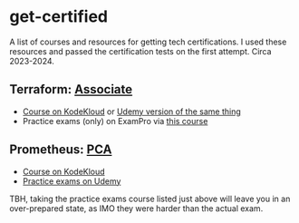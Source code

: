 # get-certified
A list of courses and resources for getting tech certifications. I used these resources and passed the certification tests on the first attempt. Circa 2023-2024.


## Terraform: [Associate](https://developer.hashicorp.com/certifications/infrastructure-automation)
* [Course on KodeKloud](https://learn.kodekloud.com/user/courses/terraform-basics-training-course) or [Udemy version of the same thing](https://wwt.udemy.com/course/terraform-for-the-absolute-beginners/)
* Practice exams (only) on ExamPro via [this course](https://www.exampro.co/terraform)


## Prometheus: [PCA](https://training.linuxfoundation.org/certification/prometheus-certified-associate/)
* [Course on KodeKloud](https://learn.kodekloud.com/courses/prometheus-certified-associate-pca)
* [Practice exams on Udemy](https://www.udemy.com/course/prometheus-certified-associate-practice-exam/)

TBH, taking the practice exams course listed just above will leave you in an over-prepared state, as IMO they were harder than the actual exam.
